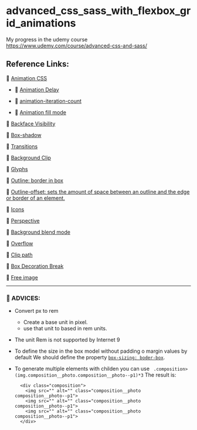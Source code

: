 # advanced_css_sass_with_flexbox_grid_animations
My progress in the udemy course https://www.udemy.com/course/advanced-css-and-sass/

## Reference Links:

🧠 [Animation CSS](https://developer.mozilla.org/en-US/docs/Web/CSS/animation)

- 🧠 [Animation Delay](https://developer.mozilla.org/en-US/docs/Web/CSS/animation-delay)

- 🧠 [animation-iteration-count](https://developer.mozilla.org/en-US/docs/Web/CSS/animation-iteration-count)

- 🧠 [Animation fill mode](https://developer.mozilla.org/en-US/docs/Web/CSS/animation-fill-mode)

🧠 [Backface Visibility](https://developer.mozilla.org/en-US/docs/Web/CSS/backface-visibility)

🧠 [Box-shadow](https://developer.mozilla.org/en-US/docs/Web/CSS/box-shadow)

🧠 [Transitions](https://developer.mozilla.org/en-US/docs/Web/CSS/transition)

🧠 [Background Clip](https://developer.mozilla.org/en-US/docs/Web/CSS/background-clip)

🧠 [Glyphs](https://css-tricks.com/snippets/html/glyphs/)

🧠 [Outline: border in box](https://developer.mozilla.org/en-US/docs/Web/CSS/outline)

🧠 [Outline-offset: sets the amount of space between an outline and the edge or border of an element.](https://developer.mozilla.org/en-US/docs/Web/CSS/outline-offset)

🧠 [Icons](https://linea.io/)

🧠 [Perspective](https://developer.mozilla.org/en-US/docs/Web/CSS/perspective)

🧠 [Background blend mode](https://developer.mozilla.org/en-US/docs/Web/CSS/background-blend-mode)

🧠 [Overflow](https://developer.mozilla.org/en-US/docs/Web/CSS/overflow)

🧠 [Clip path](https://developer.mozilla.org/en-US/docs/Web/CSS/clip-path)

🧠 [Box Decoration Break](https://developer.mozilla.org/en-US/docs/Web/CSS/box-decoration-break)

🧠 [Free image](https://unsplash.com/)

---
### 🧠 ADVICES:

- Convert px to rem
    -   Create a base unit in pixel.
    -   use that unit to based in rem units.
- The unit Rem is not supported by Internet 9

- To define the size in the box model without padding o margin values by default
  We should define the property [`box-sizing: boder-box`](https://developer.mozilla.org/es/docs/Web/CSS/box-sizing).

- To generate multiple elements with childen you can use
  ` .composition>(img.composition__photo.composition__photo--p1)*3`
  The result is:
  ```
    <div class="composition">
      <img src="" alt="" class="composition__photo composition__photo--p1">
      <img src="" alt="" class="composition__photo composition__photo--p1">
      <img src="" alt="" class="composition__photo composition__photo--p1">
    </div>
  ```
  